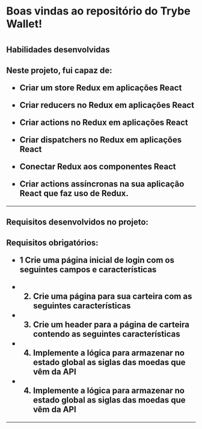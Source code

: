 <h1>Boas vindas ao repositório do Trybe Wallet!<h1>
<h2>Habilidades desenvolvidas<h2>
<p>Neste projeto, fui capaz de:

- Criar um store Redux em aplicações React

- Criar reducers no Redux em aplicações React

- Criar actions no Redux em aplicações React

- Criar dispatchers no Redux em aplicações React

- Conectar Redux aos componentes React

- Criar actions assíncronas na sua aplicação React que faz uso de Redux.

---
<p>
<h2>Requisitos desenvolvidos no projeto:<h2>
<p> Requisitos obrigatórios:

- 1 Crie uma página inicial de login com os seguintes campos e características

- 2. Crie uma página para sua carteira com as seguintes características

- 3. Crie um header para a página de carteira contendo as seguintes características
    
- 4. Implemente a lógica para armazenar no estado global as siglas das moedas que vêm da API
 
- 4. Implemente a lógica para armazenar no estado global as siglas das moedas que vêm da API


    
---
<p>
    


    
